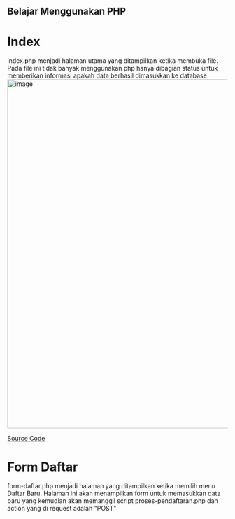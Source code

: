 ## Belajar Menggunakan PHP

# Index
index.php menjadi halaman utama yang ditampilkan ketika membuka file. Pada file ini tidak banyak menggunakan php hanya dibagian status untuk memberikan
informasi apakah data berhasil dimasukkan ke database
<img width="800" alt="image" src="https://github.com/user-attachments/assets/4713dc7f-82ab-4d83-b752-2041694b6634" />

[Source Code](index.php)

# Form Daftar
form-daftar.php menjadi halaman yang ditampilkan ketika memilih menu Daftar Baru. Halaman ini akan menampilkan form untuk memasukkan data baru yang kemudian
akan memanggil script proses-pendaftaran.php dan action yang di request adalah "POST"
